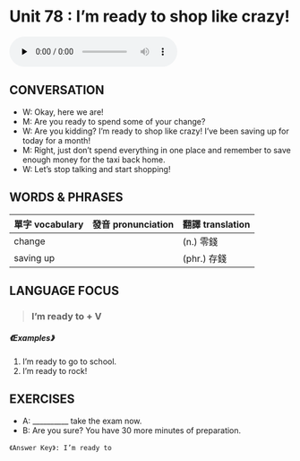 # Unit 78 : I’m ready to shop like crazy!

<audio controls preload="none">
  <source src="https://channelplus.ner.gov.tw/api/audio/5ad2e62bf95e3500064f4334">
</audio>

## CONVERSATION
* W: Okay, here we are! 
* M: Are you ready to spend some of your change? 
* W: Are you kidding? I’m ready to shop like crazy! I’ve been saving up for today for a month! 
* M: Right, just don’t spend everything in one place and remember to save enough money for the taxi back home. 
* W: Let’s stop talking and start shopping!

## WORDS & PHRASES
單字 vocabulary|發音 pronunciation|翻譯 translation
---|---|---
change||(n.) 零錢
saving up||(phr.) 存錢

## LANGUAGE FOCUS 
> <h3>I’m ready to + V</h3>

##### 《Examples》
1. I’m ready to go to school.
2. I’m ready to rock!

## EXERCISES 
* A: __________ take the exam now.
* B: Are you sure? You have 30 more minutes of preparation.

`《Answer Key》: I’m ready to`